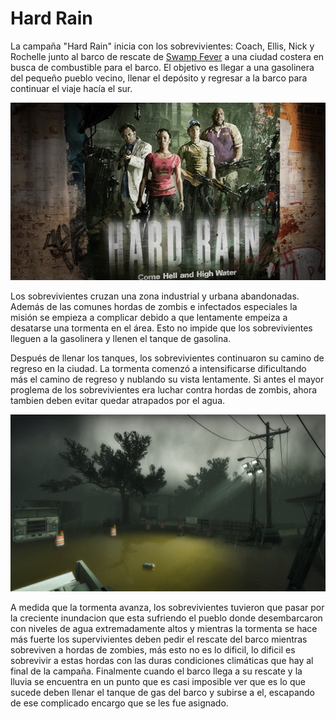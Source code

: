 # Hard Rain

La campaña "Hard Rain" inicia con los sobrevivientes: Coach, Ellis, Nick y Rochelle junto al barco de rescate de [Swamp Fever](/blog/Swamp-Fever.md) a una ciudad costera en busca de combustible para el barco. El objetivo es llegar a una gasolinera del pequeño pueblo vecino, llenar el depósito y regresar a la barco para continuar el viaje hacía el sur.

![Poster](/Img/Campain/Hard-Rain-Poster.jpg)

Los sobrevivientes cruzan una zona industrial y urbana abandonadas. Además de las comunes hordas de zombis e infectados especiales la misión se empieza a complicar debido a que lentamente empeiza a desatarse una tormenta en el área. Esto no impide que los sobrevivientes lleguen a la gasolinera y llenen el tanque de gasolina.

Después de llenar los tanques, los sobrevivientes continuaron su camino de regreso en la ciudad. La tormenta comenzó a intensificarse dificultando más el camino de regreso y nublando su vista lentamente. Si antes el mayor proglema de los sobrevivientes era luchar contra hordas de zombis, ahora tambien deben evitar quedar atrapados por el agua.

![Mapa](/Img/Campain/Hard-Rain-Map.jpg)

A medida que la tormenta avanza, los sobrevivientes tuvieron que pasar por la creciente inundacion que esta sufriendo el pueblo donde desembarcaron con niveles de agua extremadamente altos y mientras la tormenta se hace más fuerte los supervivientes deben pedir el rescate del barco mientras sobreviven a hordas de zombies, más esto no es lo dificil, lo dificil es sobrevivir a estas hordas con las duras condiciones climáticas que hay al final de la campaña. Finalmente cuando el barco llega a su rescate y la lluvia se encuentra en un punto que es casi imposible ver que es lo que sucede deben llenar el tanque de gas del barco y subirse a el, escapando de ese complicado encargo que se les fue asignado.

